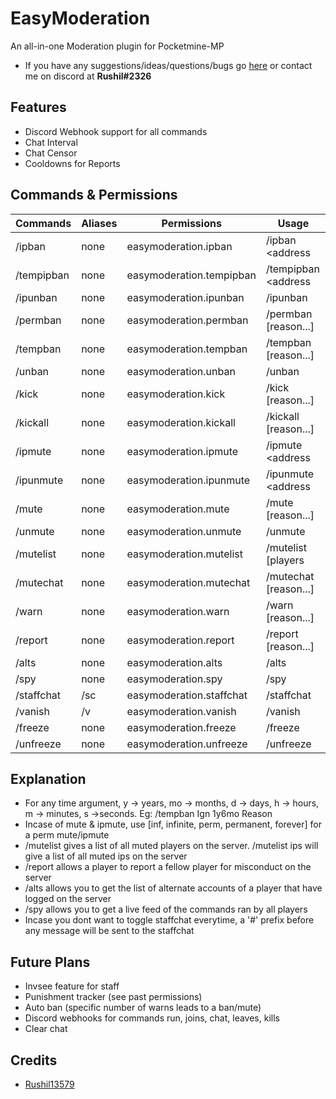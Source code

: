 # EasyModeration
An all-in-one Moderation plugin for Pocketmine-MP

- If you have any suggestions/ideas/questions/bugs go [here](https://github.com/Rushil13579/EasyModeration/issues) or contact me on discord at **Rushil#2326**

## Features

- Discord Webhook support for all commands
- Chat Interval
- Chat Censor
- Cooldowns for Reports

## Commands & Permissions
Commands | Aliases | Permissions | Usage
---------|---------|-------------|------
/ipban | none | easymoderation.ipban | /ipban <address|name> [reason...]
/tempipban | none | easymoderation.tempipban | /tempipban <address|name> <time> [reason...]
/ipunban | none | easymoderation.ipunban | /ipunban <address>
/permban | none | easymoderation.permban | /permban <name> [reason...]
/tempban | none | easymoderation.tempban | /tempban <name> <time> [reason...]
/unban | none | easymoderation.unban | /unban <name>
/kick | none | easymoderation.kick | /kick <name> [reason...]
/kickall | none | easymoderation.kickall | /kickall [reason...]
/ipmute | none | easymoderation.ipmute | /ipmute <address|name> <time> [reason...]
/ipunmute | none | easymoderation.ipunmute | /ipunmute <address|name>
/mute | none | easymoderation.mute | /mute <name> <time> [reason...]
/unmute | none | easymoderation.unmute | /unmute <name>
/mutelist | none | easymoderation.mutelist | /mutelist [players|ips]
/mutechat | none | easymoderation.mutechat | /mutechat [reason...]
/warn | none | easymoderation.warn | /warn <name> [reason...]
/report | none | easymoderation.report | /report <name> [reason...]
/alts | none | easymoderation.alts | /alts <name>
/spy | none | easymoderation.spy | /spy
/staffchat | /sc | easymoderation.staffchat | /staffchat
/vanish | /v | easymoderation.vanish | /vanish
/freeze | none | easymoderation.freeze | /freeze <name>
/unfreeze | none | easymoderation.unfreeze | /unfreeze <name>

## Explanation
- For any time argument, y -> years, mo -> months, d -> days, h -> hours, m -> minutes, s ->seconds. Eg: /tempban Ign 1y6mo Reason
- Incase of mute & ipmute, use [inf, infinite, perm, permanent, forever] for a perm mute/ipmute
- /mutelist gives a list of all muted players on the server. /mutelist ips will give a list of all muted ips on the server
- /report allows a player to report a fellow player for misconduct on the server
- /alts allows you to get the list of alternate accounts of a player that have logged on the server
- /spy allows you to get a live feed of the commands ran by all players
- Incase you dont want to toggle staffchat everytime, a '#' prefix before any message will be sent to the staffchat

## Future Plans
- Invsee feature for staff
- Punishment tracker (see past permissions)
- Auto ban (specific number of warns leads to a ban/mute)
- Discord webhooks for commands run, joins, chat, leaves, kills
- Clear chat

## Credits
- [Rushil13579](https://github.com/Rushil13579)
